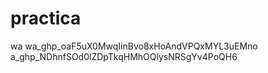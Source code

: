 # practica
wa
wa_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
a_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
